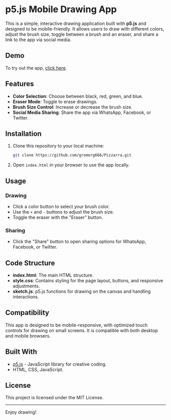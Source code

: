 # p5.js Mobile Drawing App

This is a simple, interactive drawing application built with **p5.js** and designed to be mobile-friendly. It allows users to draw with different colors, adjust the brush size, toggle between a brush and an eraser, and share a link to the app via social media.

## Demo
To try out the app, [click here](https://your-live-demo-url.com).

## Features
- **Color Selection**: Choose between black, red, green, and blue.
- **Eraser Mode**: Toggle to erase drawings.
- **Brush Size Control**: Increase or decrease the brush size.
- **Social Media Sharing**: Share the app via WhatsApp, Facebook, or Twitter.

## Installation
1. Clone this repository to your local machine:
    ```bash
    git clone https://github.com/gromorg666/Pizzarra.git
    ```
2. Open `index.html` in your browser to use the app locally.

## Usage
### Drawing
- Click a color button to select your brush color.
- Use the `+` and `-` buttons to adjust the brush size.
- Toggle the eraser with the "Eraser" button.

### Sharing
- Click the "Share" button to open sharing options for WhatsApp, Facebook, or Twitter.

## Code Structure
- **index.html**: The main HTML structure.
- **style.css**: Contains styling for the page layout, buttons, and responsive adjustments.
- **sketch.js**: p5.js functions for drawing on the canvas and handling interactions.

## Compatibility
This app is designed to be mobile-responsive, with optimized touch controls for drawing on small screens. It is compatible with both desktop and mobile browsers.

## Built With
- [p5.js](https://p5js.org/) - JavaScript library for creative coding.
- HTML, CSS, JavaScript.

## License
This project is licensed under the MIT License.

---

Enjoy drawing!
